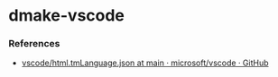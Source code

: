 dmake-vscode
============


### References
- [vscode/html.tmLanguage.json at main · microsoft/vscode · GitHub](https://github.com/Microsoft/vscode/blob/main/extensions/html/syntaxes/html.tmLanguage.json)